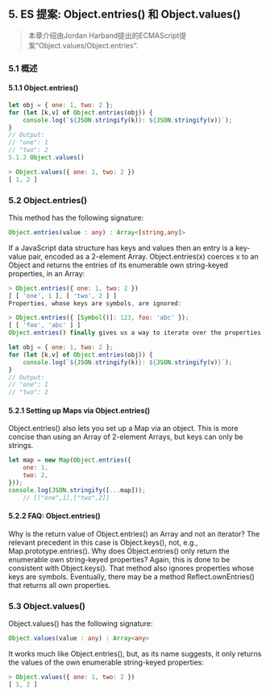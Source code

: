 ## 5. ES 提案: Object.entries() 和 Object.values()

>本章介绍由Jordan Harband提出的ECMAScript提案“Object.values/Object.entries”.

### 5.1 概述

#### 5.1.1 Object.entries() 

```js
let obj = { one: 1, two: 2 };
for (let [k,v] of Object.entries(obj)) {
    console.log(`${JSON.stringify(k)}: ${JSON.stringify(v)}`);
}
// Output:
// "one": 1
// "two": 2
5.1.2 Object.values()

> Object.values({ one: 1, two: 2 })
[ 1, 2 ]
```

### 5.2 Object.entries() 

This method has the following signature:

```ts
Object.entries(value : any) : Array<[string,any]>
```

If a JavaScript data structure has keys and values then an entry is a key-value pair, encoded as a 2-element Array. Object.entries(x) coerces x to an Object and returns the entries of its enumerable own string-keyed properties, in an Array:

```js
> Object.entries({ one: 1, two: 2 })
[ [ 'one', 1 ], [ 'two', 2 ] ]
Properties, whose keys are symbols, are ignored:

> Object.entries({ [Symbol()]: 123, foo: 'abc' });
[ [ 'foo', 'abc' ] ]
Object.entries() finally gives us a way to iterate over the properties of an object (read here why objects aren’t iterable by default):

let obj = { one: 1, two: 2 };
for (let [k,v] of Object.entries(obj)) {
    console.log(`${JSON.stringify(k)}: ${JSON.stringify(v)}`);
}
// Output:
// "one": 1
// "two": 2
```

#### 5.2.1 Setting up Maps via Object.entries()

Object.entries() also lets you set up a Map via an object. This is more concise than using an Array of 2-element Arrays, but keys can only be strings.

```js
let map = new Map(Object.entries({
    one: 1,
    two: 2,
}));
console.log(JSON.stringify([...map]));
    // [["one",1],["two",2]]
```
#### 5.2.2 FAQ: Object.entries()

Why is the return value of Object.entries() an Array and not an iterator?
The relevant precedent in this case is Object.keys(), not, e.g., Map.prototype.entries().
Why does Object.entries() only return the enumerable own string-keyed properties?
Again, this is done to be consistent with Object.keys(). That method also ignores properties whose keys are symbols. Eventually, there may be a method Reflect.ownEntries() that returns all own properties.

### 5.3 Object.values()

Object.values() has the following signature:

```ts
Object.values(value : any) : Array<any>
```

It works much like Object.entries(), but, as its name suggests, it only returns the values of the own enumerable string-keyed properties:

```js
> Object.values({ one: 1, two: 2 })
[ 1, 2 ]
```